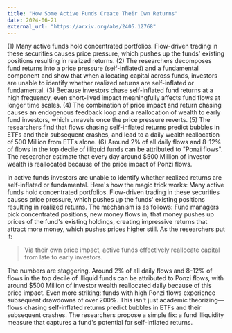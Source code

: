 ```yaml
---
title: "How Some Active Funds Create Their Own Returns"
date: 2024-06-21
external_url: "https://arxiv.org/abs/2405.12768"
---
```


(1) Many active funds hold concentrated portfolios. Flow-driven trading in these securities causes price pressure, which pushes up the funds' existing positions resulting in realized returns.
(2) The researchers decomposes fund returns into a price pressure (self-inflated) and a fundamental component and show that when allocating capital across funds, investors are unable to identify whether realized returns are self-inflated or fundamental.
(3) Because investors chase self-inflated fund returns at a high frequency, even short-lived impact meaningfully affects fund flows at longer time scales.
(4) The combination of price impact and return chasing causes an endogenous feedback loop and a reallocation of wealth to early fund investors, which unravels once the price pressure reverts.
(5) The researchers find that flows chasing self-inflated returns predict bubbles in ETFs and their subsequent crashes, and lead to a daily wealth reallocation of 500 Million from ETFs alone.
(6) Around 2% of all daily flows and 8-12% of flows in the top decile of illiquid funds can be attributed to "Ponzi flows". The researcher estimate that every day around $500 Million of investor wealth is reallocated because of the price impact of Ponzi flows.

In active funds  investors are unable to identify whether realized returns are self-inflated or fundamental. Here's how the magic trick works: Many active funds hold concentrated portfolios. Flow-driven trading in these securities causes price pressure, which pushes up the funds' existing positions resulting in realized returns.
The mechanism is as follows: Fund managers pick concentrated positions, new money flows in, that money pushes up prices of the fund's existing holdings, creating impressive returns that attract more money, which pushes prices higher still. As the researchers put it:

>Via their own price impact, active funds effectively reallocate capital from late to early investors.

The numbers are staggering. Around 2% of all daily flows and 8-12% of flows in the top decile of illiquid funds can be attributed to Ponzi flows, with around $500 Million of investor wealth reallocated daily because of this price impact. Even more striking: funds with high Ponzi flows experience subsequent drawdowns of over 200%.
This isn't just academic theorizing—flows chasing self-inflated returns predict bubbles in ETFs and their subsequent crashes. The researchers propose a simple fix: a fund illiquidity measure that captures a fund's potential for self-inflated returns.
